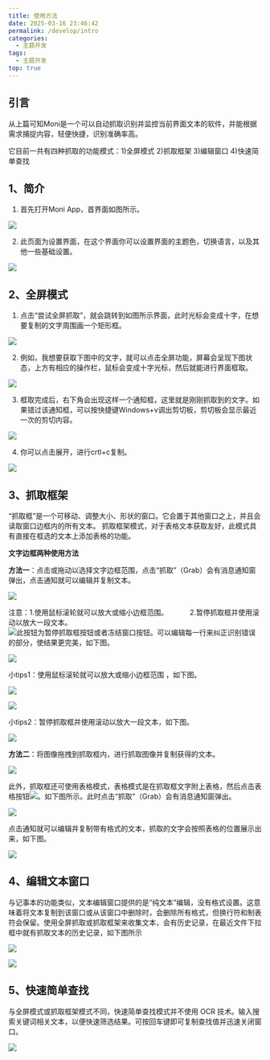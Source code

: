 ```yaml
---
title: 使用方法
date: 2025-03-16 23:46:42
permalink: /develop/intro
categories:
  - 主题开发
tags:
  - 主题开发
top: true
---
```

## 引言

从上篇可知Moni是一个可以自动抓取识别并监控当前界面文本的软件，并能根据需求捕捉内容，轻便快捷，识别准确率高。

它目前一共有四种抓取的功能模式：1)全屏模式  2)抓取框架  3)编辑窗口  4)快速简单查找

## 1、简介

1. 首先打开Moni App，首界面如图所示。

![](assert/Quicker_20250915_134331%201.png)

2. 此页面为设置界面，在这个界面你可以设置界面的主题色，切换语言，以及其他一些基础设置。

![](assert/Quicker_20250915_142857%201.png)
## 2、全屏模式

1. 点击“尝试全屏抓取”，就会跳转到如图所示界面，此时光标会变成十字，在想要复制的文字周围画一个矩形框。

![](assert/2025-09-15_142123%201.png)

2. 例如，我想要获取下图中的文字，就可以点击全屏功能，屏幕会呈现下图状态，上方有相应的操作栏，鼠标会变成十字光标，然后就能进行界面框取。

![](assert/2025-09-15_142315%201.png)

3. 框取完成后，右下角会出现这样一个通知框，这里就是刚刚抓取到的文字。如果错过该通知框，可以按快捷键Windows+v调出剪切板，剪切板会显示最近一次的剪切内容。

![](assert/2025-09-15_142249.png)

4. 你可以点击展开，进行crtl+c复制。

![](assert/Quicker_20250915_143238.png)

## 3、抓取框架

“抓取框”是一个可移动、调整大小、形状的窗口。它会置于其他窗口之上，并且会读取窗口边框内的所有文本。
抓取框架模式，对于表格文本获取友好，此模式具有直接在框选的文本上添加表格的功能。  

**文字边框两种使用方法**  

**方法一**：点击或拖动以选择文字边框范围，点击“抓取”（Grab）会有消息通知窗弹出，点击通知就可以编辑并复制文本。  

![](assert/2025-09-15_144012.png)

注意：1.使用鼠标滚轮就可以放大或缩小边框范围。
           2.暂停抓取框并使用滚动以放大一段文本。  
![](assert/2025-09-15_144246%201.png)此按钮为暂停抓取框按钮或者冻结窗口按钮。可以编辑每一行来纠正识别错误的部分，使结果更完美，如下图。

![](assert/2025-09-15_145034.png)

小tips1：使用鼠标滚轮就可以放大或缩小边框范围 ，如下图。

![](assert/2025-09-15_151357.png)

![](assert/2025-09-15_151422.png)

小tips2：暂停抓取框并使用滚动以放大一段文本，如下图。

![](assert/2025-09-15_151449.png)

**方法二**：将图像拖拽到抓取框内，进行抓取图像并复制获得的文本。

![](assert/Quicker_20250915_152232.png)

此外，抓取框还可使用表格模式，表格模式是在抓取框文字附上表格，然后点击表格按钮![](assert/2025-09-15_153627.png)。如下图所示。此时点击“抓取”（Grab）会有消息通知窗弹出。

![](assert/2025-09-15_153454.png)

点击通知就可以编辑并复制带有格式的文本，抓取的文字会按照表格的位置展示出来，如下图。

![](assert/Quicker_20250915_154808.png)

## 4、编辑文本窗口

与记事本的功能类似，文本编辑窗口提供的是“纯文本”编辑，没有格式设置。这意味着将文本复制到该窗口或从该窗口中删除时，会删除所有格式，但换行符和制表符会保留。使用全屏抓取或抓取框架来收集文本，会有历史记录，在最近文件下拉框中就有抓取文本的历史记录，如下图所示

![](assert/2025-09-15_154920.png)

![](assert/Quicker_20250915_154808%201.png)
## 5、快速简单查找

与全屏模式或抓取框架模式不同，快速简单查找模式并不使用 OCR 技术。输入搜索关键词相关文本，以便快速筛选结果。可按回车键即可复制查找值并迅速关闭窗口。

![](assert/Quicker_20250915_155049.png)

